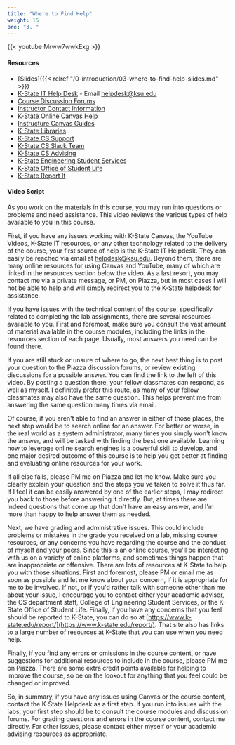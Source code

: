```yaml
---
title: "Where to Find Help"
weight: 15
pre: "3. "
---
```


{{< youtube Mrww7wwkExg >}}

#### Resources

* [Slides]({{< relref "/0-introduction/03-where-to-find-help-slides.md" >}})
* [K-State IT Help Desk](https://www.k-state.edu/its/helpdesk/) - Email helpdesk@ksu.edu
* [Course Discussion Forums](https://k-state.instructure.com/courses/67483/discussion_topics)
* [Instructor Contact Information](https://russfeld.me/)
* [K-State Online Canvas Help](http://public.online.k-state.edu/help/)
* [Instructure Canvas Guides](https://community.canvaslms.com/community/answers/guides)
* [K-State Libraries](http://www.lib.k-state.edu/)
* [K-State CS Support](https://support.cs.ksu.edu/)
* [K-State CS Slack Team](https://ksucis.slack.com/)
* [K-State CS Advising](https://www.cs.ksu.edu/undergraduate/advising/)
* [K-State Engineering Student Services](https://www.engg.ksu.edu/studentservices/)
* [K-State Office of Student Life](https://www.k-state.edu/studentlife/)
* [K-State Report It](https://www.k-state.edu/report/)

#### Video Script

As you work on the materials in this course, you may run into questions or problems and need assistance. This video reviews the various types of help available to you in this course.

First, if you have any issues working with K-State Canvas, the YouTube Videos, K-State IT resources, or any other technology related to the delivery of the course, your first source of help is the K-State IT Helpdesk. They can easily be reached via email at helpdesk@ksu.edu. Beyond them, there are many online resources for using Canvas and YouTube, many of which are linked in the resources section below the video. As a last resort, you may contact me via a private message, or PM, on Piazza, but in most cases I will not be able to help and will simply redirect you to the K-State helpdesk for assistance.

If you have issues with the technical content of the course, specifically related to completing the lab assignments, there are several resources available to you. First and foremost, make sure you consult the vast amount of material available in the course modules, including the links in the resources section of each page. Usually, most answers you need can be found there.

If you are still stuck or unsure of where to go, the next best thing is to post your question to the Piazza discussion forums, or review existing discussions for a possible answer. You can find the link to the left of this video. By posting a question there, your fellow classmates can respond, as well as myself. I definitely prefer this route, as many of your fellow classmates may also have the same question. This helps prevent me from answering the same question many times via email.

Of course, if you aren't able to find an answer in either of those places, the next step would be to search online for an answer. For better or worse, in the real world as a system administrator, many times you simply won't know the answer, and will be tasked with finding the best one available. Learning how to leverage online search engines is a powerful skill to develop, and one major desired outcome of this course is to help you get better at finding and evaluating online resources for your work.

If all else fails, please PM me on Piazza and let me know. Make sure you clearly explain your question and the steps you've taken to solve it thus far. If I feel it can be easily answered by one of the earlier steps, I may redirect you back to those before answering it directly. But, at times there are indeed questions that come up that don't have an easy answer, and I'm more than happy to help answer them as needed.

Next, we have grading and administrative issues. This could include problems or mistakes in the grade you received on a lab, missing course resources, or any concerns you have regarding the course and the conduct of myself and your peers. Since this is an online course, you'll be interacting with us on a variety of online platforms, and sometimes things happen that are inappropriate or offensive. There are lots of resources at K-State to help you with those situations. First and foremost, please PM or email me as soon as possible and let me know about your concern, if it is appropriate for me to be involved. If not, or if you'd rather talk with someone other than me about your issue, I encourage you to contact either your academic advisor, the CS department staff, College of Engineering Student Services, or the K-State Office of Student Life. Finally, if you have any concerns that you feel should be reported to K-State, you can do so at [https://www.k-state.edu/report/](https://www.k-state.edu/report/). That site also has links to a large number of resources at K-State that you can use when you need help.

Finally, if you find any errors or omissions in the course content, or have suggestions for additional resources to include in the course, please PM me on Piazza. There are some extra credit points available for helping to improve the course, so be on the lookout for anything that you feel could be changed or improved.

So, in summary, if you have any issues using Canvas or the course content, contact the K-State Helpdesk as a first step. If you run into issues with the labs, your first step should be to consult the course modules and discussion forums. For grading questions and errors in the course content, contact me directly. For other issues, please contact either myself or your academic advising resources as appropriate.

